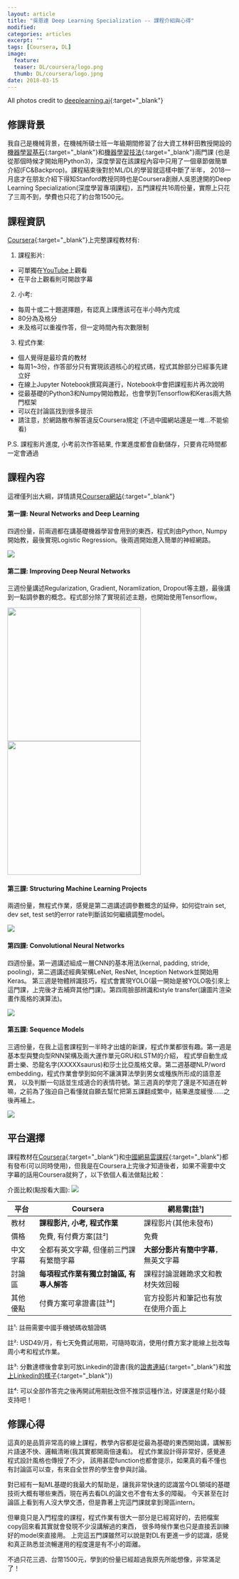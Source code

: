 ```yaml
---
layout: article
title: "吳恩達 Deep Learning Specialization -- 課程介紹與心得"
modified:
categories: articles
excerpt: ""
tags: [Coursera, DL]
image:
  feature: 
  teaser: DL/coursera/logo.png
  thumb: DL/coursera/logo.jpng
date: 2018-03-15
---
```

All photos credit to [deeplearning.ai](https://www.deeplearning.ai){:target="_blank"}

## 修課背景

我自己是機械背景，在機械所碩士班一年級期間修習了台大資工林軒田教授開設的[機器學習基石][1]{:target="_blank"}和[機器學習技法][2]{:target="_blank"}兩門課
(也是從那個時候才開始用Python3)，深度學習在該課程內容中只用了一個章節做簡單介紹(FC&Backprop)。課程結束後對於ML/DL的學習就這樣中斷了半年，
2018一月底才在朋友介紹下得知Stanford教授同時也是Coursera創辦人吳恩達開的Deep Learning Specialization(深度學習專項課程)，五門課程共16周份量，實際上只花了三周不到，學費也只花了約台幣1500元。

## 課程資訊
[Coursera][4]{:target="_blank"}上完整課程教材有:

1. 課程影片: 
  * 可單獨在[YouTube][3]上觀看
  * 在平台上觀看則可開啟字幕
2. 小考: 
  * 每周十或二十題選擇題，有認真上課應該可在半小時內完成
  * 80分為及格分
  * 未及格可以重複作答，但一定時間內有次數限制
3. 程式作業:
  * 個人覺得是最珍貴的教材
  * 每周1~3份，作答部分只有實現該週核心的程式碼，程式其餘部分已經事先建立好
  * 在線上Jupyter Notebook撰寫與運行，Notebook中會把課程影片再次說明
  * 從最基礎的Python3和Numpy開始教起，也會學到Tensorflow和Keras兩大熱門框架
  * 可以在討論區找到很多提示
  * 請注意，於網路散布解答違反Coursera規定 (不過中國網站還是一堆...不能偷看)
  
P.S. 課程影片進度, 小考前次作答結果, 作業進度都會自動儲存，只要肯花時間都一定會通過

## 課程內容
這裡僅列出大綱，詳情請見[Coursera網站][4]{:target="_blank"}

#### 第一課: Neural Networks and Deep Learning
四週份量，前兩週都在講基礎機器學習會用到的東西，程式則由Python, Numpy開始教，最後實現Logistic Regression。後兩週開始進入簡單的神經網路。

<img src="../../images/DL/coursera/c1.jpg" border="0">

#### 第二課: Improving Deep Neural Networks
三週份量講述Regularization, Gradient, Noramlization, Dropout等主題，最後講到一點調參數的概念。程式部分除了實現前述主題，也開始使用Tensorflow。

<img src="../../images/DL/coursera/c2.gif" width="300" align="middle"> <img src="../../images/DL/coursera/opt1.gif" width="300" align="middle">

#### 第三課: Structuring Machine Learning Projects
兩週份量，無程式作業，感覺是第二週講述調參數概念的延伸，如何從train set, dev set, test set的error rate判斷該如何繼續調整model。

<img src="../../images/DL/coursera/c3.jpg" border="0">

#### 第四課: Convolutional Neural Networks
四週份量。第一週講述組成一層CNN的基本用法(kernal, padding, stride, pooling)，第二週講述經典架構LeNet, ResNet, Inception Network並開始用Keras。
第三週是物體辨識技巧，程式會實現YOLO(最一開始是被YOLO吸引來上這門課，上完後才去補齊其他門課)。第四周臉部辨識和style transfer(讓圖片渲染畫作風格的演算法)。

<img src="../../images/DL/coursera/c4.png" border="0">

#### 第五課: Sequence Models
三週份量，在我上這套課程到一半時才出爐的新課，程式作業都很有趣。第一週是基本型與雙向型RNN架構及兩大運作單元GRU和LSTM的介紹，
程式學自動生成爵士樂、恐龍名字(XXXXXsaurus)和莎士比亞風格文章。第二週基礎NLP/word embedding，程式作業會學到如何不讓演算法學到男女或種族所形成的語意差異，
以及判斷一句話並生成適合的表情符號。第三週真的學完了還是不知道在幹嘛，之前為了強迫自己看懂就自願去幫忙把第五課翻成繁中，結果進度緩慢......之後再補上。

<img src="../../images/DL/coursera/c5.png" border="0">

## 平台選擇
課程教材在[Coursera][4]{:target="_blank"}和[中國網易雲課程][5]{:target="_blank"}都有發布(可以同時使用)，但我是在Coursera上完後才知道後者，如果不需要中文字幕的話用Coursera就夠了，以下依個人看法做點比較：

介面比較(點按看大圖):
<a target="_blank" href="../../images/DL/coursera/preview.jpg"><img src="../../images/DL/coursera/preview.jpg" border="0"></a>

| 平台     | Coursera                                 | 網易雲[註¹]       
| -------- | ---------------------------------------- | --------------------- 
| 教材     | **課程影片, 小考, 程式作業**             | 課程影片(其他未發布) 
| 價格     | 免費, 有付費方案[註²]                    | 免費
| 中文字幕 | 全都有英文字幕, 但僅前三門課有繁簡字幕   | **大部分影片有簡中字幕**，無英文字幕      
| 討論區   | **每項程式作業有獨立討論區, 有專人解答** | 課程討論混雜跪求文和教材失效回報     
| 其他優點 | 付費方案可拿證書[註³⁴]                    | 官方投影片和筆記也有放在使用介面上

註¹: 註冊需要中國手機號碼收驗證碼

註²: USD49/月，有七天免費試用期，可隨時取消，使用付費方案才能線上批改每周小考和程式作業。

註³: 分數達標後會拿到可放Linkedin的證書(我的[證書連結][6]{:target="_blank"}和[放上Linkedin的樣子][7]{:target="_blank"})

註⁴: 可以全部作答完之後再開試用期批改但不推崇這種作法，好課還是付點小錢支持吧！


## 修課心得

這真的是品質非常高的線上課程，教學內容都是從最為基礎的東西開始講，講解影片語速不快、邏輯清晰(我其實都開兩倍速看)。
程式作業設計得非常好，感覺連程式設計風格也傳授了不少，
該用甚麼function也都會提示，如果真的看不懂也有討論區可以查，有來自全世界的學生會參與討論。

對已經有一點ML基礎的我最大的幫助是，讓我非常快速的認識當今DL領域的基礎技術大概有哪些東西，現在再去看DL的論文也不會有太多的障礙。
今天甚至在討論區上看到有人沒大學文憑，但是靠著上完這門課就拿到灣區intern。

但畢竟只是入門程度的課程，程式作業有很大一部分是已經寫好的，去把檔案copy回來看其實就會發現不少沒講解過的東西，
很多時候作業也只是直接丟訓練好的model來直接用。
上完這五門課雖然可以說是對DL有更進一步的認識，感覺和真正熟悉並流暢運用的程度還是有不小的距離。

不過只花三週、台幣1500元，學到的份量已經超過我原先所能想像，非常滿足了！


[1]:https://www.csie.ntu.edu.tw/~htlin/course/mlfound16fall/
[2]:https://www.csie.ntu.edu.tw/~htlin/course/mltech17spring/
[3]:https://www.youtube.com/channel/UCcIXc5mJsHVYTZR1maL5l9w/playlists
[4]:https://www.coursera.org/specializations/deep-learning
[5]:https://mooc.study.163.com/smartSpec/detail/1001319001.htm
[6]:https://www.coursera.org/account/accomplishments/specialization/certificate/M73YAN978SSX
[7]:https://www.linkedin.com/in/wei-hsiang-wang-60841b108/